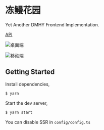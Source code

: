 # 冻鳗花园

Yet Another DMHY Frontend Implementation.

[API](https://github.com/yinyanfr/dmhy-get-api-unofficial)

![桌面端](https://i.bmp.ovh/imgs/2022/05/27/33d85a43c7878b8a.png)

![移动端](https://i.bmp.ovh/imgs/2022/05/27/b137aebf826a1747.png)

## Getting Started

Install dependencies,

```bash
$ yarn
```

Start the dev server,

```bash
$ yarn start
```

You can disable SSR in `config/config.ts`
